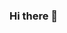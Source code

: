 ### Hi there 👋

<!--
**Eduman8/Eduman8** is a ✨ _special_ ✨ repository because its `README.md` (this file) appears on your GitHub profile.
[e36ec678-7984-4cdd-8e4c-a3932772ff8e](https://user-images.githubusercontent.com/93788066/228041461-c177900d-25db-45aa-8a84-52821823ef47.gif)]

HELLO! WELCOME TO MY GITHUB!

👋 Hi! I'm Eduardo Gomez, Full Stack Web Developer. I love challenges and new adventures. I am interested in Web development, from the Frond End and Back End. 😉

I am currently working and learning about JavaScript, React, Redux, HTML, CSS, Node.Js, PostgreSQL, SQL, C, C++, Python at Henry Full-Stack bootcamp and in other institutions like Udemy and UTN!


